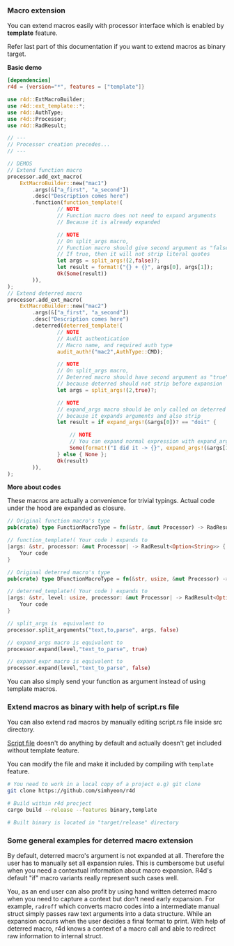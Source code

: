 ### Macro extension

You can extend macros easily with processor interface which is enabled by
**template** feature.

Refer last part of this documentation if you want to extend macros as binary
target.

**Basic demo**

```toml
[dependencies]
r4d = {version="*", features = ["template"]}
```

```rust
use r4d::ExtMacroBuilder;
use r4d::ext_template::*;
use r4d::AuthType;
use r4d::Processor;
use r4d::RadResult;

// ---
// Processor creation precedes...
// ---

// DEMOS
// Extend function macro
processor.add_ext_macro(
    ExtMacroBuilder::new("mac1")
        .args(&["a_first", "a_second"])
        .desc("Description comes here")
        .function(function_template!(
                // NOTE
                // Function macro does not need to expand arguments
                // Because it is already expanded

                // NOTE
                // On split_args macro,
                // Function macro should give second argument as "false"
                // If true, then it will not strip literal quotes
                let args = split_args!(2,false)?;
                let result = format!("{} + {}", args[0], args[1]);
                Ok(Some(result))
        )),
);
// Extend deterred macro
processor.add_ext_macro(
    ExtMacroBuilder::new("mac2")
        .args(&["a_first", "a_second"])
        .desc("Description comes here")
        .deterred(deterred_template!(
                // NOTE
                // Audit authentication
                // Macro name, and required auth type
                audit_auth!("mac2",AuthType::CMD);

                // NOTE
                // On split_args macro,
                // Deterred macro should have second argument as "true"
                // because deterred should not strip before expansion
                let args = split_args!(2,true)?;

                // NOTE
                // expand_args macro should be only called on deterred macros
                // because it expands arguments and also strip
                let result = if expand_args!(&args[0])? == "doit" {

                    // NOTE
                    // You can expand normal expression with expand_args macro
                    Some(format!("I did it -> {}", expand_args!(&args[1])?))
                } else { None };
                Ok(result)
        )),
);
```

**More about codes**

These macros are actually a convenience for trivial typings. Actual code under
the hood are expanded as closure.

```rust
// Original function macro's type
pub(crate) type FunctionMacroType = fn(&str, &mut Processor) -> RadResult<Option<String>>;

// function_template!( Your code ) expands to
|args: &str, processor: &mut Processor| -> RadResult<Option<String>> {
    Your code
}

// Original deterred macro's type
pub(crate) type DFunctionMacroType = fn(&str, usize, &mut Processor) -> RadResult<Option<String>>;

// deterred_template!( Your code ) expands to
|args: &str, level: usize, processor: &mut Processor| -> RadResult<Option<String>> {
    Your code
}

// split_args is  equivalent to
processor.split_arguments("text,to,parse", args, false)

// expand_args macro is equivalent to
processor.expand(level,"text_to_parse", true)

// expand_expr macro is equivalent to
processor.expand(level,"text_to_parse", false)
```

You can also simply send your function as argument instead of using template macros.

### Extend macros as binary with help of script.rs file

You can also extend rad macros by manually editing script.rs file inside src
directory.

[Script file](../src/script.rs) doesn't do anything by default and actually
doesn't get included without template feature.

You can modify the file and make it included by compiling with ```template```
feature.

```bash
# You need to work in a local copy of a project e.g) git clone
git clone https://github.com/simhyeon/r4d

# Build within r4d procject
cargo build --release --features binary,template

# Built binary is located in "target/release" directory
```

### Some general examples for deterred macro extension

By default, deterred macro's argument is not expanded at all. Therefore the
user has to manually set all expansion rules. This is cumbersome but useful
when you need a contextual information about macro expansion. R4d's default
"if" macro variants really represent such cases well.

You, as an end user can also profit by using hand written deterred macro when
you need to capture a context but don't need early expansion. For example,
```radroff``` which converts macro codes into a intermediate manual struct
simply passes raw text arguments into a data structure. While an expansion
occurs when the user decides a final format to print. With help of deterred
macro, r4d knows a context of a macro call and able to redirect raw information
to internal struct.
